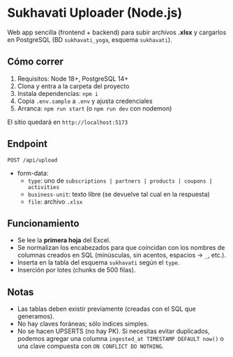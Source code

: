 # Sukhavati Uploader (Node.js)

Web app sencilla (frontend + backend) para subir archivos **.xlsx** y cargarlos en PostgreSQL
(BD `sukhavati_yoga`, esquema `sukhavati`).

## Cómo correr

1. Requisitos: Node 18+, PostgreSQL 14+
2. Clona y entra a la carpeta del proyecto
3. Instala dependencias: `npm i`
4. Copia `.env.sample` a `.env` y ajusta credenciales
5. Arranca: `npm run start` (o `npm run dev` con nodemon)

El sitio quedará en `http://localhost:5173`

## Endpoint

`POST /api/upload`

- form-data:
  - `type`: uno de `subscriptions | partners | products | coupons | activities`
  - `business-unit`: texto libre (se devuelve tal cual en la respuesta)
  - `file`: archivo `.xlsx`

## Funcionamiento

- Se lee la **primera hoja** del Excel.
- Se normalizan los encabezados para que coincidan con los nombres de columnas creados en SQL
  (minúsculas, sin acentos, espacios → `_`, etc.).
- Inserta en la tabla del esquema `sukhavati` según el `type`.
- Inserción por lotes (chunks de 500 filas).

## Notas

- Las tablas deben existir previamente (creadas con el SQL que generamos).
- No hay claves foráneas; sólo índices simples.
- No se hacen UPSERTS (no hay PK). Si necesitas evitar duplicados, podemos agregar una
  columna `ingested_at TIMESTAMP DEFAULT now()` o una clave compuesta con `ON CONFLICT DO NOTHING`.
